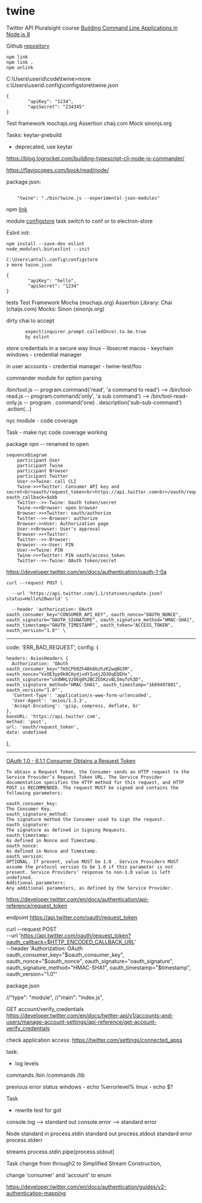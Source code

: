 # twine

Twitter API
Pluralsight course
[Building Command Line Applications in Node.js 8](https://app.pluralsight.com/library/courses/node-js-building-command-line-app/table-of-contents)

Github [repository](https://github.com/pofallon/twine)

```
npm link 
npm link . 
npm unlink  
``````

C:\Users\userid\code\twine>more c:\Users\userid\.config\configstore\twine.json
```
{
        "apiKey": "1234",
        "apiSecret": "234345"
}
```


Test framework mochajs.org
Assertion chaij.com
Mock sinonjs.org

Tasks:
keytar-prebuild
- deprecated, use keytar


https://blog.logrocket.com/building-typescript-cli-node-js-commander/

<https://flaviocopes.com/book/read/node/>

package.json:

```shell

    "twine": "./bin/twine.js --experimental-json-modules"
```
npm [link](https://docs.npmjs.com/cli/v8/commands/npm-link)  

module [configstore](https://www.npmjs.com/package/configstore)
task switch to conf or to electron-store


Eslint init:
```
npm install --save-dev eslint
node_modules\.bin\eslint --init
```

```
C:\Users\antal\.config\configstore
❯ more twine.json

{
        "apiKey": "hello",
        "apiSecret": "1234"
}
```

tests
Test Framework Mocha (mochajs.org)
Assertion Library: Chai (chaijs.com)
Mocks: Sinon (sinonjs.org)

dirty chai to accept
``` 
       expect(inquirer.prompt.calledOnce).to.be.true
       by eslint
```

store credentials in a secure way
linux - libsecret
macos - keychain
windows - credential manager

in user accounts - credential manager - twine-test/foo

commander module for option parsing

/bin/tool.js -- program.command('read', 'a command to read')
-->
/bin/tool-read.js -- program.command('only', 'a sub command')
-->
/bin/tool-read-only.js -- program
. command('one)
. description('sub-sub-command')
.action(...)

nyc module - code coverage

Task - make nyc code coverage working

package opn -- renamed to open


```mermaid
sequenceDiagram
    participant User
    participant Twine
    participant Browser
    participant Twitter
    User->>Twine: call CLI
    Twine->>+Twitter: Consumer API key and secret<br>oauth/request_token<br>https://api.twitter.com<br>/oauth/request_token?oauth_callback=$obb
    Twitter-->>-Twine: Oauth token/secret
    Twine->>+Browser: open browser
    Browser->>+Twitter: oauth/authorize
    Twitter-->>-Browser: authorize
    Browser->>User: Authorization page
    User->>Browser: User's approval
    Browser->>+Twitter: 
    Twitter-->>-Browser: 
    Browser-->>-User: PIN
    User->>Twine: PIN
    Twine->>+Twitter: PIN oauth/access_token
    Twitter-->>-Twine: OAuth token/secret

```


<https://developer.twitter.com/en/docs/authentication/oauth-1-0a>

```
curl --request POST \

  --url 'https://api.twitter.com/1.1/statuses/update.json?status=Hello%20world' \

  --header 'authorization: OAuth oauth_consumer_key="CONSUMER_API_KEY", oauth_nonce="OAUTH_NONCE", oauth_signature="OAUTH_SIGNATURE", oauth_signature_method="HMAC-SHA1", oauth_timestamp="OAUTH_TIMESTAMP", oauth_token="ACCESS_TOKEN", oauth_version="1.0"' \
```

---
  code: 'ERR_BAD_REQUEST',
  config: {

    headers: AxiosHeaders {
      Authorization: 'OAuth oauth_consumer_key="7m5CPb0Zh4Bk0bzhzK2wqBG3M", oauth_nonce="VxOE3yp9k0CHydjvdYIudjJD3OqEQEHx", oauth_signature="uVdWHLVzOEq0%2BCZG5KzvBL5mufo%3D", oauth_signature_method="HMAC-SHA1", oauth_timestamp="1689497801", oauth_version="1.0"',
      'Content-Type': 'application/x-www-form-urlencoded',
      'User-Agent': 'axios/1.3.3',
      'Accept-Encoding': 'gzip, compress, deflate, br'
    },
    baseURL: 'https://api.twitter.com',
    method: 'post',
    url: 'oauth/request_token',
    data: undefined
  },

---

[OAuth 1.0 - 6.1.1 Consumer Obtains a Request Token](https://oauth.net/core/1.0/#auth_step1)
```
To obtain a Request Token, the Consumer sends an HTTP request to the Service Provider’s Request Token URL. The Service Provider documentation specifies the HTTP method for this request, and HTTP POST is RECOMMENDED. The request MUST be signed and contains the following parameters:

oauth_consumer_key:
The Consumer Key.
oauth_signature_method:
The signature method the Consumer used to sign the request.
oauth_signature:
The signature as defined in Signing Requests.
oauth_timestamp:
As defined in Nonce and Timestamp.
oauth_nonce:
As defined in Nonce and Timestamp.
oauth_version:
OPTIONAL. If present, value MUST be 1.0 . Service Providers MUST assume the protocol version to be 1.0 if this parameter is not present. Service Providers’ response to non-1.0 value is left undefined.
Additional parameters:
Any additional parameters, as defined by the Service Provider.

```

<https://developer.twitter.com/en/docs/authentication/api-reference/request_token>

endpoint
https://api.twitter.com/oauth/request_token

curl --request POST \
  --url '<https://api.twitter.com/oauth/request_token?oauth_callback=$HTTP_ENCODED_CALLBACK_URL>' \
  --header 'Authorization: OAuth oauth_consumer_key="$oauth_consumer_key", oauth_nonce="$oauth_nonce", oauth_signature="oauth_signature", oauth_signature_method="HMAC-SHA1", oauth_timestamp="$timestamp", oauth_version="1.0"'


package.json

  //"type": "module",
  //"main": "index.js",

GET account/verify_credentials
<https://developer.twitter.com/en/docs/twitter-api/v1/accounts-and-users/manage-account-settings/api-reference/get-account-verify_credentials>

check application access:
<https://twitter.com/settings/connected_apps>

task:
- log levels
  

commands
/bin
/commands
/lib

previous error status
windows - echo %errorlevel%
linux - echo $?

Task
- rewrite test for got


console.log --> standard out
console.error --> standard error

Node
standard in process.stdin
standard out process.stdout
standard error process.stderr

streams
process.stdin.pipe(process.stdout)

Task
change from through2 to  Simplified Stream Construction,

change 'consumer' and 'account' to enum

<https://developer.twitter.com/en/docs/authentication/guides/v2-authentication-mapping>

